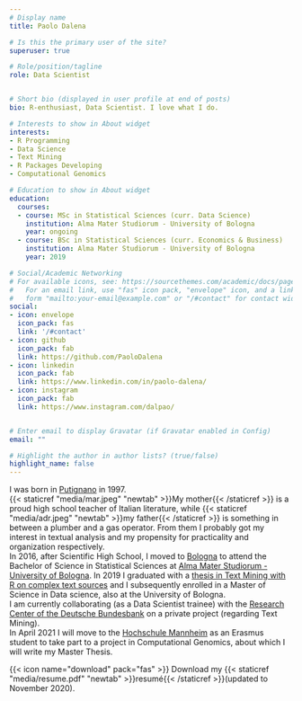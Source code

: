 ```yaml
---
# Display name
title: Paolo Dalena

# Is this the primary user of the site?
superuser: true

# Role/position/tagline
role: Data Scientist


# Short bio (displayed in user profile at end of posts)
bio: R-enthusiast, Data Scientist. I love what I do.

# Interests to show in About widget
interests:
- R Programming
- Data Science
- Text Mining
- R Packages Developing
- Computational Genomics

# Education to show in About widget
education:
  courses:
  - course: MSc in Statistical Sciences (curr. Data Science)
    institution: Alma Mater Studiorum - University of Bologna
    year: ongoing
  - course: BSc in Statistical Sciences (curr. Economics & Business)
    institution: Alma Mater Studiorum - University of Bologna
    year: 2019

# Social/Academic Networking
# For available icons, see: https://sourcethemes.com/academic/docs/page-builder/#icons
#   For an email link, use "fas" icon pack, "envelope" icon, and a link in the
#   form "mailto:your-email@example.com" or "/#contact" for contact widget.
social:
- icon: envelope
  icon_pack: fas
  link: '/#contact'
- icon: github
  icon_pack: fab
  link: https://github.com/PaoloDalena
- icon: linkedin
  icon_pack: fab
  link: https://www.linkedin.com/in/paolo-dalena/
- icon: instagram
  icon_pack: fab
  link: https://www.instagram.com/dalpao/


# Enter email to display Gravatar (if Gravatar enabled in Config)
email: ""

# Highlight the author in author lists? (true/false)
highlight_name: false
---
```


I was born in [Putignano](https://www.google.com/maps/@40.8492187,17.1225482,3a,75y,70.92h,99.73t/data=!3m6!1e1!3m4!1slr2xdEuNgaCkx6MqLo2Ugg!2e0!7i13312!8i6656) in 1997.  
{{< staticref "media/mar.jpeg" "newtab" >}}My mother{{< /staticref >}} is a proud high school teacher of Italian literature, while {{< staticref "media/adr.jpeg" "newtab" >}}my father{{< /staticref >}} is something in between a plumber and a gas operator.  From them I probably got my interest in textual analysis and my propensity for practicality and organization respectively.  
In 2016, after Scientific High School, I moved to [Bologna](https://www.google.com/maps/place/Piazza+Maggiore/@44.4938753,11.342443,3a,75y,134.83h,107.53t/data=!3m8!1e1!3m6!1sAF1QipM2FBB6JfQXctdXTAcWCH_l48xfg67JPEGDinEQ!2e10!3e11!6shttps:%2F%2Flh5.googleusercontent.com%2Fp%2FAF1QipM2FBB6JfQXctdXTAcWCH_l48xfg67JPEGDinEQ%3Dw203-h100-k-no-pi-18.11897-ya55.94854-ro-0-fo100!7i10240!8i5120!4m7!3m6!1s0x477fd49586d65539:0x3ec4fc9a3ae6b51e!8m2!3d44.4937544!4d11.3430945!14m1!1BCgIgARICCAI) to attend the Bachelor of Science in Statistical Sciences at [Alma Mater Studiorum - University of Bologna](https://www.unibo.it/). In 2019 I graduated with a [thesis in Text Mining with R on complex text sources](https://paolodalena.github.io/bachelor_thesis_book/) and I subsequently enrolled in a Master of Science in Data science, also at the University of Bologna.  
I am currently collaborating (as a Data Scientist trainee) with the [Research Center of the Deutsche Bundesbank](https://www.bundesbank.de/en/bundesbank/research/research-centre) on a private project (regarding Text Mining).  
In April 2021 I will move to the [Hochschule Mannheim](https://www.english.hs-mannheim.de/the-university.html) as an Erasmus student to take part to a project in Computational Genomics, about which I will write my Master Thesis.



{{< icon name="download" pack="fas" >}} Download my {{< staticref "media/resume.pdf" "newtab" >}}resumé{{< /staticref >}}(updated to November 2020).
